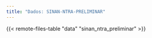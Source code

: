 ```yaml
---
title: "Dados: SINAN-NTRA-PRELIMINAR"
---
```


{{< remote-files-table "data" "sinan_ntra_preliminar" >}}
